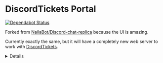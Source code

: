 # DiscordTickets Portal
[![Dependabot Status](https://api.dependabot.com/badges/status?host=github&repo=eartharoid/DiscordTickets-Portal)](https://dependabot.com)

Forked from [NailaBot/Discord-chat-replica](https://github.com/NailaBot/Discord-chat-replica) because the UI is amazing.

Currently exactly the same, but it will have a completely new web server to work with [DiscordTickets](https://github.com/eartharoid/DiscordTickets).

<details>
<summary>Details</summary>
<br>
The bot will post json data to this when a ticket is closed,
 get /:user will show all of a user's archived tickets,
 get /:user/:channel will render the archive
</details>


